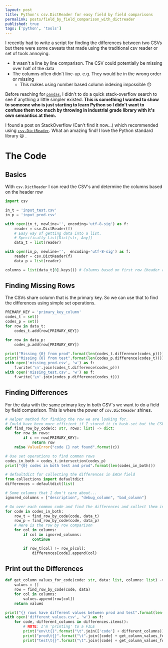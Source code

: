 ```yaml
---
layout: post
title: Python's csv.DictReader for easy field by field comparisons
permalink: posts/field_by_field_comparison_with_dictreader
published: true
tags: ['python', 'tools']
---
```


I recently had to write a script for finding the differences between two CSVs but there were some caveats that made using the traditional csv reader or set of tools annoying.
- It wasn't a line by line comparison. The CSV could potentially be missing over half of the data
- The columns often didn't line-up. e.g. They would be in the wrong order or missing
    - This makes using number based column indexing impossible 😞 

Before reaching for [`pandas`](https://pandas.pydata.org/), I didn't to do a quick stack-overflow search to see if anything a little simpler existed. **This is something I wanted to show to someone who is just starting to learn Python so I didn't want to confuse them too much by throwing in industrial grade library with it's own semantics at them.**  

I found a post on StackOverflow (Can't find it now...) which recommended using [`csv.DictReader`](https://docs.python.org/3/library/csv.html#csv.DictReader). What an amazing find! I love the Python standard library 😃 .

# The Code
## Basics
With `csv.DictReader` I can read the CSV's and determine the columns based on the header row
```python
import csv

in_t = 'input_test.csv'
in_p = 'input_prod.csv'

with open(in_t, newline='', encoding='utf-8-sig') as f:
    reader = csv.DictReader(f)
    # Easy way of getting data into a list. 
    # Specifically List[Dict[str, Any]]
    data_t = list(reader) 

with open(in_p, newline='',  encoding='utf-8-sig') as f:
    reader = csv.DictReader(f)
    data_p = list(reader)

columns = list(data_t[0].keys()) # Columns based on first row (header row)
```

## Finding Missing Rows
The CSVs share column that is the primary key. So we can use that to find the differences using simple set operations.
```python
PRIMARY_KEY = 'primary_key_column'
codes_t = set()
codes_p = set()
for row in data_t:
    codes_t.add(row[PRIMARY_KEY])

for row in data_p:
    codes_p.add(row[PRIMARY_KEY])

print("Missing {0} from prod".format(len(codes_t.difference(codes_p))))
print("Missing {0} from test".format(len(codes_p.difference(codes_t))))
with open('missing_prod.csv', 'w') as f:
    f.write('\n'.join(codes_t.difference(codes_p)))
with open('missing_test.csv', 'w') as f:
    f.write('\n'.join(codes_p.difference(codes_t)))
```

## Finding Differences
For the data with the same primary key in both CSV's we want to do a field by field comparison. This is where the power of `csv.DictReader` shines.

```python
# Helper method for finding the row we are looking for.
# Could have been more efficient if I stored it in hash-set but the CSVs are pretty small
def find_row_by_code(c: str, rows: list) -> dict:
    for row in rows:
        if c == row[PRIMARY_KEY]:
            return row
    raise ValueError("code {} not found".format(c))

# Use set operations to find common rows
codes_in_both = codes_t.intersection(codes_p)
print("{0} codes in both test and prod".format(len(codes_in_both)))

# defaultdict for collecting the differences in EACH field
from collections import defaultdict
differences = defaultdict(list)

# Some columns that I don't care about...
ignored_columns = ["description", "debug_column", "bad_column"]

# Go over each common code and find the differences and collect them in Dictionary
for code in codes_in_both:
    row_t = find_row_by_code(code, data_t)
    row_p = find_row_by_code(code, data_p)
    # Here is the row by row comparison
    for col in columns:        
        if col in ignored_columns:
            continue

        if row_t[col] != row_p[col]:
            differences[code].append(col)
```

## Print out the Differences
```python
def get_column_values_for_code(code: str, data: list, columns: list) -> list:
    values = []
    row = find_row_by_code(code, data)
    for col in columns:
        values.append(row[col])
    return values

print("{} rows have different values between prod and test".format(len(differences)))
with open('different_values.csv', 'w') as f:
    for code, different_columns in differences.items():
        # NOTE: I'm 'printing' to a FILE
        print("env\t{}".format("\t".join(['code'] + different_columns)), file=f)
        print("prod\t{}".format("\t".join([code] + get_column_values_for_code(code, data_p, different_columns))), file=f)
        print("test\t{}".format("\t".join([code] + get_column_values_for_code(code, data_t, different_columns))), file=f)
```